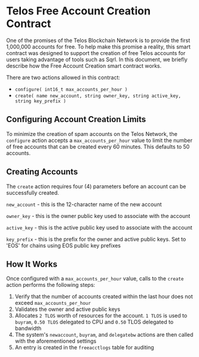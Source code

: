 # Telos Free Account Creation Contract

One of the promises of the Telos Blockchain Network is to provide the first 1,000,000 accounts for free. To help make this promise a reality, this smart contract was designed to support the creation of free Telos accounts for users taking advantage of tools such as Sqrl. In this document, we briefly describe how the Free Account Creation smart contract works.

There are two actions allowed in this contract:
* `configure( int16_t max_accounts_per_hour )`
* `create( name new_account, string owner_key, string active_key, string key_prefix )`

## Configuring Account Creation Limits
To minimize the creation of spam accounts on the Telos Network, the `configure` action accepts a `max_accounts_per_hour` value to limit the number of free accounts that can be created every 60 minutes. This defaults to 50 accounts.

## Creating Accounts
The `create` action requires four (4) parameters before an account can be successfully created.

`new_account` - this is the 12-character name of the new account

`owner_key` - this is the owner public key used to associate with the account

`active_key` - this is the active public key used to associate with the account

`key_prefix` - this is the prefix for the owner and active public keys. Set to 'EOS' for chains using EOS public key prefixes

## How It Works
Once configured with a `max_accounts_per_hour` value, calls to the `create` action performs the following steps:

1. Verify that the number of accounts created within the last hour does not exceed `max_accounts_per_hour`
2. Validates the owner and active public keys
3. Allocates `2 TLOS` worth of resources for the account. `1 TLOS` is used to `buyram`, `0.50 TLOS` delegated to CPU and `0.50` TLOS delegated to bandwidth
4. The system's `newaccount`, `buyram`, and `delegatebw` actions are then called with the aforementioned settings
5. An entry is created in the `freeacctlogs` table for auditing







